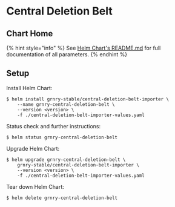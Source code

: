 # Central Deletion Belt

## Chart Home

{% hint style="info" %}
See [Helm Chart's README.md](https://github.com/syncier/grnry-central-delete-belt/tree/master/helm) for full documentation of all parameters.
{% endhint %}

## Setup

Install Helm Chart:

```text
$ helm install grnry-stable/central-deletion-belt-importer \
    --name grnry-central-deletion-belt \
    --version <version> \
    -f ./central-deletion-belt-importer-values.yaml
```

Status check and further instructions:

```text
$ helm status grnry-central-deletion-belt
```

Upgrade Helm Chart:

```text
$ helm upgrade grnry-central-deletion-belt \
    grnry-stable/central-deletion-belt-importer \
    --version <version> \
    -f ./central-deletion-belt-importer-values.yaml
```

Tear down Helm Chart:

```text
$ helm delete grnry-central-deletion-belt
```

